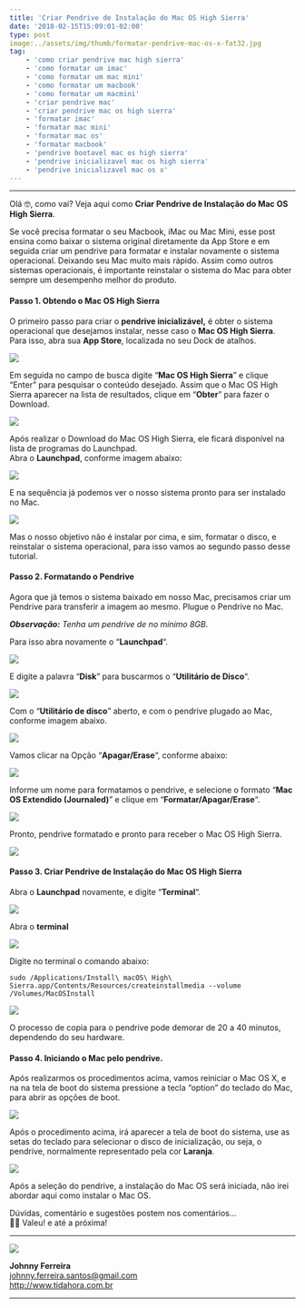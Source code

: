 ```yaml
---
title: 'Criar Pendrive de Instalação do Mac OS High Sierra'
date: '2018-02-15T15:09:01-02:00'
type: post
image:../assets/img/thumb/formatar-pendrive-mac-os-x-fat32.jpg
tag:
    - 'como criar pendrive mac high sierra'
    - 'como formatar um imac'
    - 'como formatar um mac mini'
    - 'como formatar um macbook'
    - 'como formatar um macmini'
    - 'criar pendrive mac'
    - 'criar pendrive mac os high sierra'
    - 'formatar imac'
    - 'formatar mac mini'
    - 'formatar mac os'
    - 'formatar macbook'
    - 'pendrive bootavel mac os high sierra'
    - 'pendrive inicializavel mac os high sierra'
    - 'pendrive inicializavel mac os x'
---
```


- - - - - -

Olá 🤓, como vai? Veja aqui como **Criar Pendrive de Instalação do Mac OS High Sierra**.

Se você precisa formatar o seu Macbook, iMac ou Mac Mini, esse post ensina como baixar o sistema original diretamente da App Store e em seguida criar um pendrive para formatar e instalar novamente o sistema operacional. Deixando seu Mac muito mais rápido. Assim como outros sistemas operacionais, é importante reinstalar o sistema do Mac para obter sempre um desempenho melhor do produto.


#### Passo 1. Obtendo o Mac OS High Sierra

O primeiro passo para criar o **pendrive inicializável,** é obter o sistema operacional que desejamos instalar, nesse caso o **Mac OS High Sierra**.  
Para isso, abra sua **App Store**, localizada no seu Dock de atalhos.  

![](../assets/img/uploads/2018/02/Criar-Pendrive-de-Instalação-do-Mac-OS-High-Sierra-1.png)

Em seguida no campo de busca digite “**Mac OS High Sierra**” e clique “Enter” para pesquisar o conteúdo desejado. Assim que o Mac OS High Sierra aparecer na lista de resultados, clique em “**Obter**” para fazer o Download.

![](../assets/img/uploads/2018/02/Criar-Pendrive-de-Instalação-do-Mac-OS-High-Sierra-2.png)


Após realizar o Download do Mac OS High Sierra, ele ficará disponível na lista de programas do Launchpad.  
Abra o **Launchpad**, conforme imagem abaixo:

![](../assets/img/uploads/2018/02/Criar-Pendrive-de-Instalação-do-Mac-OS-High-Sierra-3.png)


E na sequência já podemos ver o nosso sistema pronto para ser instalado no Mac.

![](../assets/img/uploads/2018/02/Criar-Pendrive-de-Instalação-do-Mac-OS-High-Sierra-4.png)

Mas o nosso objetivo não é instalar por cima, e sim, formatar o disco, e reinstalar o sistema operacional, para isso vamos ao segundo passo desse tutorial.


#### Passo 2. Formatando o Pendrive

Agora que já temos o sistema baixado em nosso Mac, precisamos criar um Pendrive para transferir a imagem ao mesmo. Plugue o Pendrive no Mac.

***Observação:** Tenha um pendrive de no mínimo 8GB.*

Para isso abra novamente o “**Launchpad**“. 

![](../assets/img/uploads/2018/02/Criar-Pendrive-de-Instalação-do-Mac-OS-High-Sierra-5.png) 

E digite a palavra “**Disk**” para buscarmos o “**Utilitário de Disco**“.

![](../assets/img/uploads/2018/02/Criar-Pendrive-de-Instalação-do-Mac-OS-High-Sierra-6-1.png) 

Com o “**Utilitário de disco**” aberto, e com o pendrive plugado ao Mac, conforme imagem abaixo.

![](../assets/img/uploads/2018/02/Criar-Pendrive-de-Instalação-do-Mac-OS-High-Sierra-7.png) 

Vamos clicar na Opção “**Apagar/Erase**“, conforme abaixo:

![](../assets/img/uploads/2018/02/Criar-Pendrive-de-Instalação-do-Mac-OS-High-Sierra-8.png) 

Informe um nome para formatamos o pendrive, e selecione o formato “**Mac OS Extendido (Journaled)**” e clique em “**Formatar/Apagar/Erase**“.

![](../assets/img/uploads/2018/02/Criar-Pendrive-de-Instalação-do-Mac-OS-High-Sierra-9.png)

Pronto, pendrive formatado e pronto para receber o Mac OS High Sierra.

![](../assets/img/uploads/2018/02/Criar-Pendrive-de-Instalação-do-Mac-OS-High-Sierra-10.png)


#### Passo 3. Criar Pendrive de Instalação do Mac OS High Sierra

Abra o **Launchpad** novamente, e digite “**Terminal**“.

![](../assets/img/uploads/2018/02/Criar-Pendrive-de-Instalação-do-Mac-OS-High-Sierra-3.png)

Abra o **terminal**

![](../assets/img/uploads/2018/02/Criar-Pendrive-de-Instalação-do-Mac-OS-High-Sierra-11.png)

Digite no terminal o comando abaixo:

```
sudo /Applications/Install\ macOS\ High\ Sierra.app/Contents/Resources/createinstallmedia --volume /Volumes/MacOSInstall
```

![](../assets/img/uploads/2018/02/Criar-Pendrive-de-Instalação-do-Mac-OS-High-Sierra-12.png)

O processo de copia para o pendrive pode demorar de 20 a 40 minutos, dependendo do seu hardware.

#### Passo 4. Iniciando o Mac pelo pendrive.

Após realizarmos os procedimentos acima, vamos reiniciar o Mac OS X, e na na tela de boot do sistema pressione a tecla “option” do teclado do Mac, para abrir as opções de boot.

![](../assets/img/uploads/2018/02/Criar-Pendrive-de-Instalação-do-Mac-OS-High-Sierra-13.jpg)

Após o procedimento acima, irá aparecer a tela de boot do sistema, use as setas do teclado para selecionar o disco de inicialização, ou seja, o pendrive, normalmente representado pela cor **Laranja**.

![](../assets/img/uploads/2018/02/Criar-Pendrive-de-Instalação-do-Mac-OS-High-Sierra-14.jpg)

Após a seleção do pendrive, a instalação do Mac OS será iniciada, não irei abordar aqui como instalar o Mac OS.

Dúvidas, comentário e sugestões postem nos comentários…  
👋🏼 Valeu! e até a próxima!

- - - - - -

![](../assets/img/uploads/2017/11/foto-perfil-redondo-johnny.png)

**Johnny Ferreira**  
<johnny.ferreira.santos@gmail.com>  
<http://www.tidahora.com.br>

- - - - - -